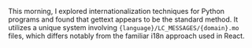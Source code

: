 This morning, I explored internationalization techniques for Python programs and found that gettext appears to be the standard method. It utilizes a unique system involving `{language}/LC_MESSAGES/{domain}.mo` files, which differs notably from the familiar i18n approach used in React. 
